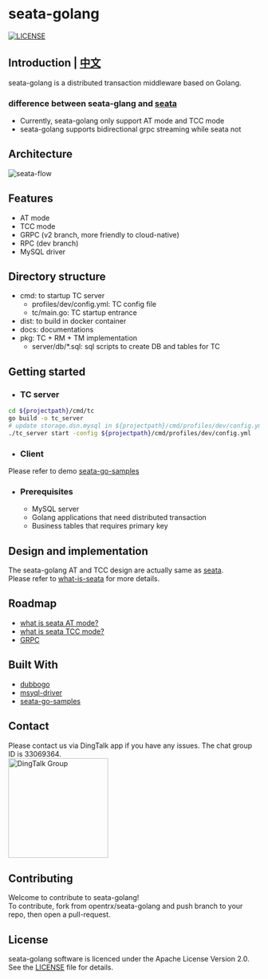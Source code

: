 # seata-golang
[![LICENSE](https://img.shields.io/badge/license-Apache--2.0-blue.svg)](https://github.com/opentrx/seata-golang/blob/v2/LICENSE)

## Introduction | [中文](https://github.com/opentrx/seata-golang/blob/v2/docs/README_ZH.md)
seata-golang is a distributed transaction middleware based on Golang.
### difference between seata-glang and [seata](https://github.com/seata/seata)
- Currently, seata-golang only support AT mode and TCC mode
- seata-golang supports bidirectional grpc streaming while seata not

## Architecture
<img alt="seata-flow" src="https://github.com/opentrx/seata-golang/blob/v2/docs/images/seata-flow.png" />

## Features
- AT mode
- TCC mode
- GRPC (v2 branch, more friendly to cloud-native)
- RPC (dev branch)
- MySQL driver

## Directory structure
- cmd: to startup TC server
	- profiles/dev/config.yml: TC config file
	- tc/main.go: TC startup entrance
- dist: to build in docker container
- docs: documentations
- pkg: TC + RM + TM implementation
	- server/db/*.sql: sql scripts to create DB and tables for TC

## Getting started
- ### TC server
```bash
cd ${projectpath}/cmd/tc
go build -o tc_server
# update storage.dsn.mysql in ${projectpath}/cmd/profiles/dev/config.yml
./tc_server start -config ${projectpath}/cmd/profiles/dev/config.yml
```
- ### Client
Please refer to demo [seata-go-samples](https://github.com/opentrx/seata-go-samples)

- ### Prerequisites
  - MySQL server
  - Golang applications that need distributed transaction
  - Business tables that requires primary key

## Design and implementation
The seata-golang AT and TCC design are actually same as [seata](https://github.com/seata/seata).  
Please refer to [what-is-seata](https://seata.io/en-us/docs/overview/what-is-seata.html) for more details.

## Roadmap
- [what is seata AT mode?](https://seata.io/en-us/docs/dev/mode/at-mode.html)
- [what is seata TCC mode?](https://seata.io/en-us/docs/dev/mode/tcc-mode.html)
- [GRPC](https://grpc.io/)

## Built With
- [dubbogo](https://github.com/dubbogo)
- [msyql-driver](https://github.com/opentrx/mysql)
- [seata-go-samples](https://github.com/opentrx/seata-go-samples)

## Contact
Please contact us via DingTalk app if you have any issues. The chat group ID is 33069364.  
<img alt="DingTalk Group" src="https://github.com/opentrx/seata-golang/blob/dev/docs/pics/33069364.png" width="200px" />

## Contributing
Welcome to contribute to seata-golang!  
To contribute, fork from opentrx/seata-golang and push branch to your repo, then open a pull-request.

## License
seata-golang software is licenced under the Apache License Version 2.0. See the [LICENSE](https://github.com/opentrx/seata-golang/blob/v2/LICENSE) file for details.
